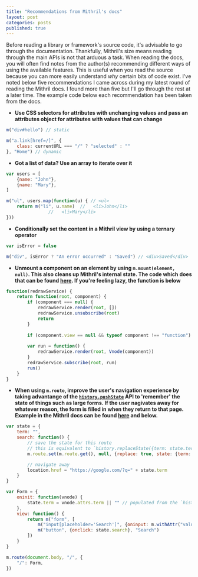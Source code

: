 ```yaml
---
title: "Recommendations from Mithril's docs"
layout: post
categories: posts
published: true
---
```


Before reading a library or framework's source code, it's advisable to go through the documentation. Thankfully, Mithril's size means reading through the main APIs is not that arduous a task. When reading the docs, you will often find notes from the author(s) recommending different ways of using the available features. This is useful when you read the source because you can more easily understand *why* certain bits of code exist. I've noted below five recommendations I came across during my latest round of reading the Mithril docs. I found more than five but I'll go through the rest at a later time. The example code below each recommendation has been taken from the docs.

- **Use CSS selectors for attributes with unchanging values and pass an attributes object for attributes with values that can change**

```javascript
m("div#hello") // static

m("a.link[href=/]", { 
	class: currentURL === "/" ? "selected" : ""
}, "Home") // dynamic
``` 

- **Got a list of data? Use an array to iterate over it**

```javascript
var users = [
	{name: "John"},
	{name: "Mary"},
]

m("ul", users.map(function(u) { // <ul>
	return m("li", u.name)  //   <li>John</li>
				//   <li>Mary</li>
})) 
```

- **Conditionally set the content in a Mithril view by using a ternary operator**

```javascript
var isError = false

m("div", isError ? "An error occurred" : "Saved") // <div>Saved</div>
```

- **Unmount a component on an element by using `m.mount(element, null)`. This also cleans up Mithril's internal state. The code which does that can be found [here](https://github.com/MithrilJS/mithril.js/blob/8ab31790abdb391a2daba5a721b786302904a172/api/mount.js). If you're feeling lazy, the function is below**

```javascript
function(redrawService) {
	return function(root, component) {
		if (component === null) {
			redrawService.render(root, [])
			redrawService.unsubscribe(root)
			return
		}
		
		if (component.view == null && typeof component !== "function") throw new Error("m.mount(element, component) expects a component, not a vnode")
		
		var run = function() {
			redrawService.render(root, Vnode(component))
		}
		redrawService.subscribe(root, run)
		run()
	}
}
```

- **When using `m.route`, improve the user's navigation experience by taking advantange of the [`history.pushState`](https://developer.mozilla.org/en-US/docs/Web/API/History_API) API to 'remember' the state of things such as large forms. If the user nagivates away for whatever reason, the form is filled in when they return to that page. Example in the Mithril docs can be found [here](https://mithril.js.org/route.html#history-state) and below.**

```javascript
var state = {
    term: "",
    search: function() {
        // save the state for this route
        // this is equivalent to `history.replaceState({term: state.term}, null, location.href)`
        m.route.set(m.route.get(), null, {replace: true, state: {term: state.term}})

        // navigate away
        location.href = "https://google.com/?q=" + state.term
    }
}

var Form = {
    oninit: function(vnode) {
        state.term = vnode.attrs.term || "" // populated from the `history.state` property if the user presses the back button
    },
    view: function() {
        return m("form", [
            m("input[placeholder='Search']", {oninput: m.withAttr("value", function(v) {state.term = v}), value: state.term}),
            m("button", {onclick: state.search}, "Search")
        ])
    }
}

m.route(document.body, "/", {
    "/": Form,
})
```